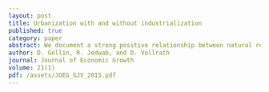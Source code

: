 ```yaml
---
layout: post
title: Urbanization with and without industrialization
published: true
category: paper
abstract: We document a strong positive relationship between natural resource exports and urbanization in a sample of 116 developing nations over the period 1960--2010. In countries that are heavily dependent on resource exports, urbanization appears to be concentrated in ``consumption cities'' where the economies consist primarily of non-tradable services. These contrast with ``production cities'' that are more dependent on manufacturing in countries that have industrialized. Consumption cities in resource exporters also appear to perform worse along several measures of welfare. We offer a simple model of structural change that can explain the observed patterns of urbanization and the associated differences in city types. We note that although the development literature often assumes that urbanization is synonymous with industrialization, patterns differ markedly across developing countries. We discuss several possible implications for policy.
author: D. Gollin, R. Jedwab, and D. Vollrath
journal: Journal of Economic Growth
volume: 21(1)
pdf: /assets/JOEG_GJV_2015.pdf
---
```

